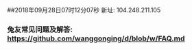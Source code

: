 ##2018年09月28日07时12分07秒 新址: 104.248.211.105
### 兔友常见问题及解答: https://github.com/wanggonging/d/blob/w/FAQ.md
